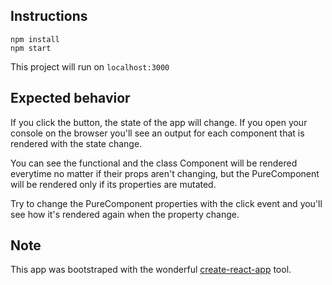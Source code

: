 ## Instructions

```
npm install
npm start
```

This project will run on `localhost:3000`

## Expected behavior

If you click the button, the state of the app will change. If you open
your console on the browser you'll see an output for each component that is
rendered with the state change.

You can see the functional and the class Component will be rendered everytime
no matter if their props aren't changing, but the PureComponent will be rendered
only if its properties are mutated.

Try to change the PureComponent properties with the click event and you'll see
how it's rendered again when the property change.

## Note

This app was bootstraped with the wonderful [create-react-app](https://github.com/facebookincubator/create-react-app) tool.

